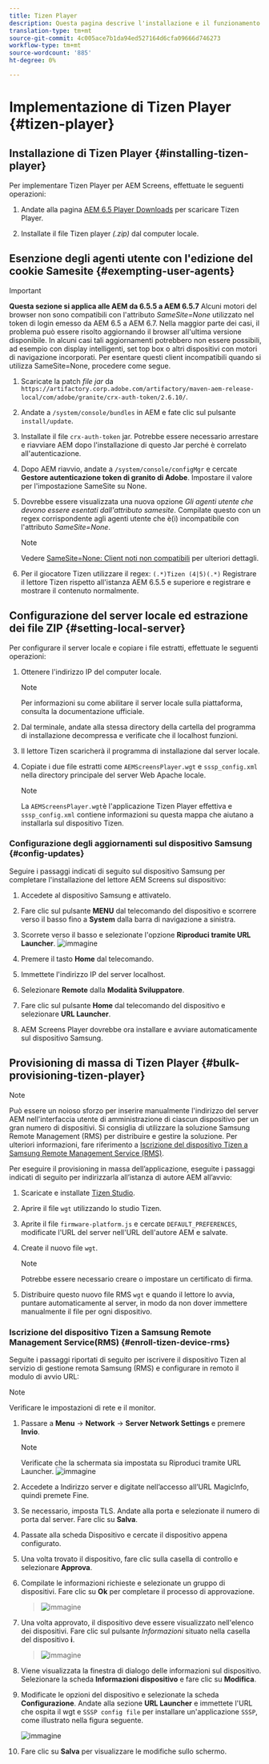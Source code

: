 ```yaml
---
title: Tizen Player
description: Questa pagina descrive l'installazione e il funzionamento di Tizen Player.
translation-type: tm+mt
source-git-commit: 4c005ace7b1da94ed527164d6cfa09666d746273
workflow-type: tm+mt
source-wordcount: '885'
ht-degree: 0%

---
```



# Implementazione di Tizen Player {#tizen-player}

## Installazione di Tizen Player {#installing-tizen-player}

Per implementare Tizen Player per  AEM Screens, effettuate le seguenti operazioni:

1. Andate alla pagina [AEM 6.5 Player Downloads](https://download.macromedia.com/screens/) per scaricare Tizen Player.

1. Installate il file Tizen player *(.zip)* dal computer locale.

## Esenzione degli agenti utente con l&#39;edizione del cookie Samesite {#exempting-user-agents}

>[!IMPORTANT]
>**Questa sezione si applica alle AEM da 6.5.5 a AEM 6.5.7**
>Alcuni motori del browser non sono compatibili con l&#39;attributo *SameSite=None* utilizzato nel token di login emesso da AEM 6.5 a AEM 6.7. Nella maggior parte dei casi, il problema può essere risolto aggiornando il browser all&#39;ultima versione disponibile. In alcuni casi tali aggiornamenti potrebbero non essere possibili, ad esempio con display intelligenti, set top box o altri dispositivi con motori di navigazione incorporati. Per esentare questi client incompatibili quando si utilizza SameSite=None, procedere come segue.

1. Scaricate la patch *file jar* da `https://artifactory.corp.adobe.com/artifactory/maven-aem-release-local/com/adobe/granite/crx-auth-token/2.6.10/`.

1. Andate a `/system/console/bundles` in AEM e fate clic sul pulsante `install/update`.

1. Installate il file `crx-auth-token` jar. Potrebbe essere necessario arrestare e riavviare AEM dopo l&#39;installazione di questo Jar perché è correlato all&#39;autenticazione.

1. Dopo AEM riavvio, andate a `/system/console/configMgr` e cercate **Gestore autenticazione token di granito di Adobe**. Impostare il valore per l&#39;impostazione SameSite su None.

1. Dovrebbe essere visualizzata una nuova opzione *Gli agenti utente che devono essere esentati dall&#39;attributo samesite*. Compilate questo con un regex corrispondente agli agenti utente che è(i) incompatibile con l&#39;attributo *SameSite=None*.
   >[!NOTE]
   >Vedere [SameSite=None: Client noti non compatibili](https://www.chromium.org/updates/same-site/incompatible-clients) per ulteriori dettagli.

1. Per il giocatore Tizen utilizzare il regex: `(.*)Tizen (4|5)(.*)` Registrare il lettore Tizen rispetto all&#39;istanza AEM 6.5.5 e superiore e registrare e mostrare il contenuto normalmente.


## Configurazione del server locale ed estrazione dei file ZIP {#setting-local-server}

Per configurare il server locale e copiare i file estratti, effettuate le seguenti operazioni:

1. Ottenere l&#39;indirizzo IP del computer locale.
   >[!NOTE]
   >Per informazioni su come abilitare il server locale sulla piattaforma, consulta la documentazione ufficiale.

1. Dal terminale, andate alla stessa directory della cartella del programma di installazione decompressa e verificate che il localhost funzioni.

1. Il lettore Tizen scaricherà il programma di installazione dal server locale.

1. Copiate i due file estratti come `AEMScreensPlayer.wgt` e `sssp_config.xml` nella directory principale del server Web Apache locale.

   >[!NOTE]
   >La `AEMScreensPlayer.wgt`è l&#39;applicazione Tizen Player effettiva e `sssp_config.xml` contiene informazioni su questa mappa che aiutano a installarla sul dispositivo Tizen.

### Configurazione degli aggiornamenti sul dispositivo Samsung {#config-updates}

Seguire i passaggi indicati di seguito sul dispositivo Samsung per completare l&#39;installazione del lettore AEM Screens  sul dispositivo:

1. Accedete al dispositivo Samsung e attivatelo.

1. Fare clic sul pulsante **MENU** dal telecomando del dispositivo e scorrere verso il basso fino a **System** dalla barra di navigazione a sinistra.

1. Scorrete verso il basso e selezionate l&#39;opzione **Riproduci tramite URL Launcher**.
   ![immagine](/help/user-guide/assets/tizen/rms-2.png)

1. Premere il tasto **Home** dal telecomando.

1. Immettete l&#39;indirizzo IP del server localhost.

1. Selezionare **Remote** dalla **Modalità Sviluppatore**.

1. Fare clic sul pulsante **Home** dal telecomando del dispositivo e selezionare **URL Launcher**.

1.  AEM Screens Player dovrebbe ora installare e avviare automaticamente sul dispositivo Samsung.

## Provisioning di massa di Tizen Player {#bulk-provisioning-tizen-player}

>[!NOTE]
>Può essere un noioso sforzo per inserire manualmente l&#39;indirizzo del server AEM nell&#39;interfaccia utente di amministrazione di ciascun dispositivo per un gran numero di dispositivi. Si consiglia di utilizzare la soluzione Samsung Remote Management (RMS) per distribuire e gestire la soluzione. Per ulteriori informazioni, fare riferimento a [Iscrizione del dispositivo Tizen a Samsung Remote Management Service (RMS)](#enroll-tizen-device-rm).

Per eseguire il provisioning in massa dell’applicazione, eseguite i passaggi indicati di seguito per indirizzarla all’istanza di autore AEM all’avvio:

1. Scaricate e installate [Tizen Studio](https://developer.tizen.org/development/tizen-studio/download).
1. Aprire il file `wgt` utilizzando lo studio Tizen.
1. Aprite il file `firmware-platform.js` e cercate `DEFAULT_PREFERENCES`, modificate l&#39;URL del server nell&#39;URL dell&#39;autore AEM e salvate.
1. Create il nuovo file `wgt`.

   >[!NOTE]
   >Potrebbe essere necessario creare o impostare un certificato di firma.

1. Distribuire questo nuovo file RMS `wgt` e quando il lettore lo avvia, puntare automaticamente al server, in modo da non dover immettere manualmente il file per ogni dispositivo.

### Iscrizione del dispositivo Tizen a Samsung Remote Management Service(RMS) {#enroll-tizen-device-rms}

Seguite i passaggi riportati di seguito per iscrivere il dispositivo Tizen al servizio di gestione remota Samsung (RMS) e configurare in remoto il modulo di avvio URL:

>[!NOTE]
>Verificare le impostazioni di rete e il monitor.

1. Passare a **Menu** -> **Network** -> **Server Network Settings** e premere **Invio**.

   >[!NOTE]
   >Verificate che la schermata sia impostata su Riproduci tramite URL Launcher.
   >![immagine](/help/user-guide/assets/tizen/rms-2.png)

1. Accedete a Indirizzo server e digitate nell’accesso all’URL MagicInfo, quindi premete Fine.

1. Se necessario, imposta TLS. Andate alla porta e selezionate il numero di porta dal server. Fare clic su **Salva**.

1. Passate alla scheda Dispositivo e cercate il dispositivo appena configurato.

1. Una volta trovato il dispositivo, fare clic sulla casella di controllo e selezionare **Approva**.

1. Compilate le informazioni richieste e selezionate un gruppo di dispositivi. Fare clic su **Ok** per completare il processo di approvazione.

   >![immagine](/help/user-guide/assets/tizen/rms-7.png)

1. Una volta approvato, il dispositivo deve essere visualizzato nell&#39;elenco dei dispositivi. Fare clic sul pulsante *Informazioni* situato nella casella del dispositivo **i**.

   >![immagine](/help/user-guide/assets/tizen/rms-6.png)

1. Viene visualizzata la finestra di dialogo delle informazioni sul dispositivo. Selezionare la scheda **Informazioni dispositivo** e fare clic su **Modifica**.

1. Modificate le opzioni del dispositivo e selezionate la scheda **Configurazione**. Andate alla sezione **URL Launcher** e immettete l&#39;URL che ospita il wgt e `SSSP config file` per installare un&#39;applicazione `SSSP`, come illustrato nella figura seguente.

   ![immagine](/help/user-guide/assets/tizen/rms-9.png)

1. Fare clic su **Salva** per visualizzare le modifiche sullo schermo.




